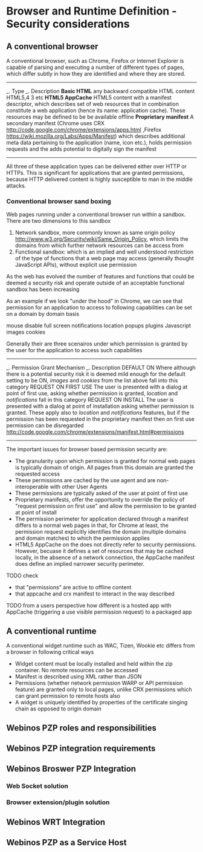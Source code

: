 Browser and Runtime Definition - Security considerations
========================================================

A conventional browser
----------------------

A conventional browser, such as Chrome, Firefox or Internet Explorer is capable of parsing and executing a number of different types of pages, which differ subtly in how they are identified and where they are stored.

  -------------------------- ----------------------------------------------------------------------------------------------------------------------------------------------------------------------------------------------------------------------------------------------------------------------------------------------------------------------
  _. Type               _. Description
  **Basic HTML**             any backward compatible HTML content HTML5,4 3 etc
  **HTML5 AppCache**         HTML5 content with a manifest descriptor, which describes set of web resources that in combination constitute a web application (hence its name: application cache). These resources may be defined to be be available offline
  **Proprietary manifest**   A secondary manifest (Chrome uses CRX http://code.google.com/chrome/extensions/apps.html ,Firefox https://wiki.mozilla.org/Labs/Apps/Manifest) which describes additional meta data pertaining to the application (name, icon etc.), holds permission requests and the adds potential to digitally sign the manifest
  -------------------------- ----------------------------------------------------------------------------------------------------------------------------------------------------------------------------------------------------------------------------------------------------------------------------------------------------------------------

All three of these application types can be delivered either over HTTP or HTTPs. This is significant for applications that are granted permissions, because HTTP delivered content is highly susceptible to man in the middle attacks.

### Conventional browser sand boxing

Web pages running under a conventional browser run within a sandbox. There are two dimensions to this sandbox

1.  Network sandbox, more commonly known as same origin policy http://www.w3.org/Security/wiki/Same_Origin_Policy, which limits the domains from which further network resources can be access from
2.  Functional sandbox: which is an implied and well understood restriction of the type of functions that a web page may access (generally thought JavaScript APIs), without explicit use permission

As the web has evolved the number of features and functions that could be deemed a security risk and operate outside of an acceptable functional sandbox has been increasing

As an example if we look "under the hood" in Chrome, we can see that permission for an application to access to following capabilities can be set on a domain by domain basis

mouse disable
full screen
notifications
location
popups
plugins
Javascript
images
cookies

Generally their are three scenairos under which permission is granted by the user for the application to access such capabilities

  ------------------------------------ ------------------------------------------------------------------------------------------------------------------------------------------------------------------------------------------------------------------------------------------------------------------------------------------------------------------------------------------------------------------------------
  _. Permission Grant Mechanism   _. Description
  DEFAULT ON                           Where although there is a potential security risk it is deemed mild enough for the default setting to be ON, _images_ and _cookies_ from the list above fall into this category
  REQUEST ON FIRST USE                 The user is presented with a dialog at point of first use, asking whether permission is granted, _location_ and _notifications_ fall in this category
  REQUEST ON INSTALL                   The user is presented with a dialog at point of installation asking whether permission is granted. These apply also to _location_ and _notifications_ features, but if the permission has been requested in the proprietary manifest then on first use permission can be disregarded http://code.google.com/chrome/extensions/manifest.html#permissions
  ------------------------------------ ------------------------------------------------------------------------------------------------------------------------------------------------------------------------------------------------------------------------------------------------------------------------------------------------------------------------------------------------------------------------------

The important issues for browser based permission security are:

-   The granularity upon which permission is granted for normal web pages is typically domain of origin. All pages from this domain are granted the requested access
-   These permissions are cached by the use agent and are non-interoperable with other User Agents
-   These permissions are typically asked of the user at point of first use
-   Proprietary manifests, offer the opportunity to override the policy of "request permission on first use" and allow the permission to be granted at point of install
-   The permission perimeter for application declared through a manifest differs to a normal web pages in that, for Chrome at least, the permission request explicitly identifies the domain (multiple domains and domain matches) to which the permission applies
-   HTML5 AppCache on the does not directly refer to security permissions. However, becuase it defines a set of resources that may be cached locally, in the absence of a network connection, the AppCache manifest does define an implied narrower security perimeter.

TODO check
* that "permissions" are active to offline content
* that appcache and crx manifest to interact in the way described

TODO from a users perspective how different is a hosted app with AppCache (triggering a use visible permission request) to a packaged app

A conventional runtime
----------------------

A conventional widget runtime such as WAC, Tizen, Wookie etc differs from a browser in following critical ways

-   Widget content must be locally installed and held within the zip container. No remote resources can be accessed
-   Manifest is described using XML rather than JSON
-   Permissions (whether network permission WARP or API permission feature) are granted only to local pages, unlike CRX permissions which can grant permission to remote hosts also
-   A widget is uniquely identified by properties of the certificate singing chain as opposed to origin domain

Webinos PZP roles and responsibilities
--------------------------------------

Webinos PZP integration requirements
------------------------------------

Webinos Broswer PZP Integration
-------------------------------

### Web Socket solution

### Browser extension/plugin solution

Webinos WRT Integration
-----------------------

Webinos PZP as a Service Host
-----------------------------
